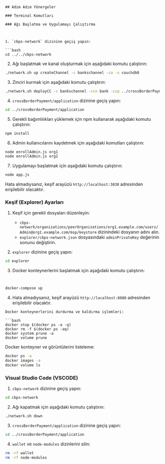 
```
## Adım Adım Yönergeler

### Terminal Komutları

### Ağı Başlatma ve Uygulamayı Çalıştırma



1. `cbps-network` dizinine geçiş yapın:

```bash
cd ../../cbps-network
```

2. Ağı başlatmak ve kanal oluşturmak için aşağıdaki komutu çalıştırın:

```bash
./network.sh up createChannel -c bankschannel -ca -s couchdb0
```

3. Zinciri kurmak için aşağıdaki komutu çalıştırın:

```bash
./network.sh deployCC -c bankschannel -ccn bank -ccp ../crossBorderPayment/chaincode-go/ -ccl go -ccep "OR('Org1MSP.peer','Org2MSP.peer')"
```

4. `crossBorderPayment/application` dizinine geçiş yapın:

```bash
cd ../crossBorderPayment/application
```

5. Gerekli bağımlılıkları yüklemek için npm kullanarak aşağıdaki komutu çalıştırın:

```bash
npm install
```

6. Admin kullanıcılarını kaydetmek için aşağıdaki komutları çalıştırın:

```bash
node enrollAdmin.js org1
node enrollAdmin.js org2
```

7. Uygulamayı başlatmak için aşağıdaki komutu çalıştırın:

```bash
node app.js
```
Hata almadıysanız, keşif arayüzü `http://localhost:3030` adresinden erişilebilir olacaktır.

### Keşif (Explorer) Ayarları

1. Keşif için gerekli dosyaları düzenleyin:

   - `cbps-network/organizations/peerOrganizations/org1.example.com/users/Admin@org1.example.com/msp/keystore` dizinindeki dosyanın adını alın.
   - `explorer/cbps-network.json` dosyasındaki `adminPrivateKey` değerinin sonunu değiştirin.

2. `explorer` dizinine geçiş yapın:

```bash
cd explorer
```

3. Docker konteynerlerini başlatmak için aşağıdaki komutu çalıştırın:

```bash


docker-compose up
```

4. Hata almadıysanız, keşif arayüzü `http://localhost:8080` adresinden erişilebilir olacaktır.

```
Docker konteynerlerini durdurma ve kaldırma işlemleri:

```bash
docker stop $(docker ps -a -q)
docker rm -f $(docker ps -aq)
docker system prune -a
docker volume prune
```

Docker konteyner ve görüntülerini listeleme:

```bash
docker ps -a
docker images -a
docker volume ls
```

### Visual Studio Code (VSCODE)

1. `cbps-network` dizinine geçiş yapın:

```bash
cd cbps-network
```

2. Ağı kapatmak için aşağıdaki komutu çalıştırın:

```bash
./network.sh down
```

3. `crossBorderPayment/application` dizinine geçiş yapın:

```bash
cd ../crossBorderPayment/application
```

4. `wallet` ve `node-modules` dizinlerini silin:

```bash
rm -rf wallet
rm -rf node-modules
```

